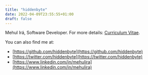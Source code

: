 ```yaml
---
title: "hiddenbyte"
date: 2022-04-09T23:55:55+01:00
draft: false
---
```


Mehul Irá, Software Developer. For more details: [Curriculum Vitae](/docs/cv/).

You can also find me at:

* [https://github.com/hiddenbyte](https://github.com/hiddenbyte)
* [https://twitter.com/hiddenbyte](https://twitter.com/hiddenbyte)
* [https://www.linkedin.com/in/mehulira](https://www.linkedin.com/in/mehulira)